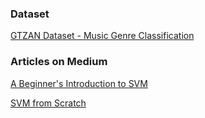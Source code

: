 ### Dataset
[GTZAN Dataset - Music Genre Classification](https://www.kaggle.com/andradaolteanu/gtzan-dataset-music-genre-classification)

### Articles on Medium
[A Beginner's Introduction to SVM]()

[SVM from Scratch]()
